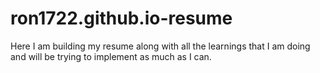 # ron1722.github.io-resume
Here I am building my resume along with all the learnings that I am doing and will be trying to implement as much as I can.
